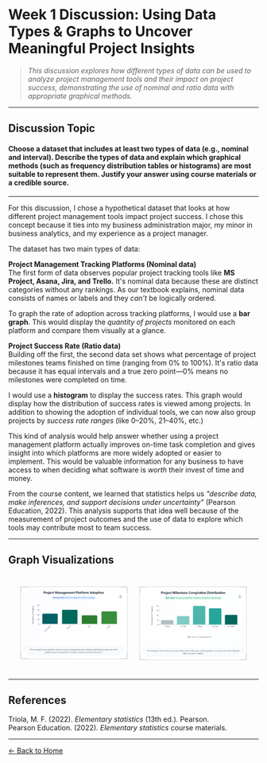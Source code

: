 # Week 1 Discussion: Using Data Types & Graphs to Uncover Meaningful Project Insights

> *This discussion explores how different types of data can be used to analyze project management tools and their impact on project success, demonstrating the use of nominal and ratio data with appropriate graphical methods.*

---

## **Discussion Topic**

#### Choose a dataset that includes at least two types of data (e.g., nominal and interval). Describe the types of data and explain which graphical methods (such as frequency distribution tables or histograms) are most suitable to represent them. Justify your answer using course materials or a credible source.

---

For this discussion, I chose a hypothetical dataset that looks at how different project management tools impact project success. I chose this concept because it ties into my business administration major, my minor in business analytics, and my experience as a project manager.

The dataset has two main types of data:

**Project Management Tracking Platforms (Nominal data)**  
The first form of data observes popular project tracking tools like **MS Project, Asana, Jira, and Trello.** It's nominal data because these are distinct categories without any rankings. As our textbook explains, nominal data consists of names or labels and they *can’t* be logically ordered.

To graph the rate of adoption across tracking platforms, I would use a **bar graph**. This would display the *quantity of projects* monitored on each platform and compare them visually at a glance.

**Project Success Rate (Ratio data)**  
Building off the first, the second data set shows what percentage of project milestones teams finished on time (ranging from 0% to 100%). It's ratio data because it has equal intervals and a true zero point—0% means no milestones were completed on time.

I would use a **histogram** to display the success rates. This graph would display how the distribution of success rates is viewed among projects. In addition to showing the adoption of individual tools, we can now also group projects by *success rate ranges* (like 0–20%, 21–40%, etc.)

This kind of analysis would help answer whether using a project management platform actually improves on-time task completion and gives insight into which platforms are more widely adopted or easier to implement. This would be valuable information for any business to have access to when deciding what software is *worth* their invest of time and money.

From the course content, we learned that statistics helps us *"describe data, make inferences, and support decisions under uncertainty"* (Pearson Education, 2022). This analysis supports that idea well because of the measurement of project outcomes and the use of data to explore which tools may contribute most to team success.

---

## Graph Visualizations

<style>
  table.graph-table {
    border-collapse: separate;
    border-spacing: 24px;
    margin: 0 auto;
  }

  table.graph-table td {
    width: 50%;
    padding: 0;
    vertical-align: top;
  }

  .img-wrapper {
    position: relative;
    border: 1px solid #ddd; /* subtle, light gray */
    background-color: white;
    overflow: hidden;
    box-sizing: border-box;
    cursor: pointer;
  }

  /* Clean corner details */
  .img-wrapper::before,
  .img-wrapper::after,
  .img-wrapper .corner-t,
  .img-wrapper .corner-b {
    content: "";
    position: absolute;
    width: 12px;
    height: 12px;
    background-color: white;
    z-index: 2;
  }

  /* Top left and right "cut" corners */
  .img-wrapper::before {
    top: 0;
    left: 0;
    border-top: 1px solid #ddd;
    border-left: 1px solid #ddd;
  }

  .img-wrapper::after {
    top: 0;
    right: 0;
    border-top: 1px solid #ddd;
    border-right: 1px solid #ddd;
  }

  /* Bottom left and right "cut" corners */
  .img-wrapper .corner-t {
    bottom: 0;
    left: 0;
    border-bottom: 1px solid #ddd;
    border-left: 1px solid #ddd;
  }

  .img-wrapper .corner-b {
    bottom: 0;
    right: 0;
    border-bottom: 1px solid #ddd;
    border-right: 1px solid #ddd;
  }

  .img-wrapper img {
    display: block;
    width: 100%;
    height: auto;
  }

  .zoom-plus {
    position: absolute;
    top: 8px;
    right: 8px;
    font-size: 16px;
    color: rgba(0, 0, 0, 0.3);
    pointer-events: none;
    user-select: none;
  }

  .img-wrapper:hover .zoom-plus {
    color: rgba(0, 0, 0, 0.6);
  }

  /* Mobile stacking */
  @media (max-width: 700px) {
    table.graph-table,
    table.graph-table tr,
    table.graph-table td {
      display: block;
      width: 100%;
    }

    table.graph-table td {
      margin-bottom: 24px;
    }
  }
</style>

<div align="center">
  <table class="graph-table">
    <tr>
      <td>
        <div class="img-wrapper">
          <img src="https://raw.githubusercontent.com/GabrielleDominguez/Statics-Applied-Bridging-Data-Decision-Making-in-Project-Management/main/Screenshot%202025-06-23%20104128.png" alt="Graph 1" class="zoomable" />
          <div class="zoom-plus">+</div>
          <div class="corner-t"></div>
          <div class="corner-b"></div>
        </div>
      </td>
      <td>
        <div class="img-wrapper">
          <img src="https://raw.githubusercontent.com/GabrielleDominguez/Statics-Applied-Bridging-Data-Decision-Making-in-Project-Management/main/Screenshot%202025-06-23%20104113.png" alt="Graph 2" class="zoomable" />
          <div class="zoom-plus">+</div>
          <div class="corner-t"></div>
          <div class="corner-b"></div>
        </div>
      </td>
    </tr>
  </table>
</div>

---

## References

Triola, M. F. (2022). *Elementary statistics* (13th ed.). Pearson.  
Pearson Education. (2022). *Elementary statistics* course materials.

---
[← Back to Home](https://gabrielledominguez.github.io/Statics-Applied-Bridging-Data-Decision-Making-in-Project-Management/)


